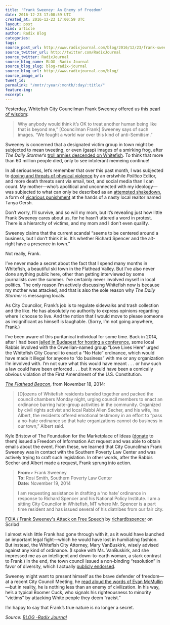 ```yaml
---
title: 'Frank Sweeney: An Enemy of Freedom'
date: 2016-12-23 17:00:59 UTC
created_at: 2016-12-23 17:00:59 UTC
layout: post
kind: article
author: Radix Blog
categories: 
tags: 
source_post_url: http://www.radixjournal.com/blog/2016/12/23/frank-sweeney-an-enemy-of-freedom
source_twitter_url: http://twitter.com/RadixJournal
source_twitter: RadixJournal
source_blog_name: BLOG -Radix Journal
source_blog_slug: blog-radix-journal
source_blog_url: http://www.radixjournal.com/blog/
source_image_url: 
tweet_id: 
permalink: "/mntr/:year/:month/:day/:title/"
feature-img: 
excerpt: 
---
```

<p>Yesterday, Whitefish City Councilman Frank Sweeney offered us this <a href="http://missoulian.com/news/state-and-regional/whitefish-dealing-with-backlash-from-white-supremacist-website/article_ea5e7c61-ffdc-5044-8bca-79cda3a6ef9b.html">pearl of wisdom</a>:</p>
<blockquote>
<p>Why anybody would think it’s OK to treat another human being like that is beyond me,” [Councilman Frank] Sweeney says of such images. “We fought a world war over this kind of anti-Semitism.” </p>
</blockquote>
<p>Sweeney is concerned that a designated victim group in town might be subjected to mean tweeting, or even (gasp) images of a smirking frog, after <em>The Daily Stormer</em>’s <a href="http://missoulian.com/news/state-and-regional/whitefish-dealing-with-backlash-from-white-supremacist-website/article_ea5e7c61-ffdc-5044-8bca-79cda3a6ef9b.html">troll armies descended on Whitefish</a>. To think that more than 60 million people died, only to see intolerant memeing continue! </p>
<p>In all seriousness, let’s remember that over this past month, I was subjected to <a href="http://dailycaller.com/2016/11/22/national-politico-editor-publishes-home-addresses-of-alt-right-icon-richard-spencer-advocates-for-baseball-bats/">doxing and threats of physical violence</a> by an erstwhile <em>Politico</em> Editor, and more death threats sent via email, text, and social media than I can count. My mother—who’s apolitical and unconnected with my ideology—was subjected to what can only be described as an <a href="https://medium.com/@recnepss/does-love-really-live-here-fff159563ba3">attempted shakedown</a>, a form of <a href="https://www.youtube.com/watch?v=lo21-mTYqho">vicarious punishment</a> at the hands of a nasty local realtor named Tanya Gersh. </p>
<p>Don’t worry, I’ll survive, and so will my mom, but it’s revealing just how little Frank Sweeney cares about us, for he hasn’t uttered a word in protest. There is a hierarchy of victims, and my mom and I don’t even qualify. </p>
<p>Sweeney claims that the current scandal “seems to be centered around a business, but I don’t think it is. It’s whether Richard Spencer and the alt-right have a presence in town.” </p>
<p>Not really, Frank. </p>
<p>I’ve never made a secret about the fact that I spend many months in Whitefish, a beautiful ski town in the Flathead Valley. But I’ve also never done anything public here, other than getting interviewed by some journalists over the summer. I’ve certainly never involved myself in local politics. The only reason I’m actively discussing Whitefish now is because my mother was attacked, and that is also the sole reason why <em>The Daily Stormer</em> is messaging locals. </p>
<p>As City Councilor, Frank’s job is to regulate sidewalks and trash collection and the like. He has absolutely no authority to express opinions regarding where I choose to live. And the notion that I would move to please someone as insignificant as himself is laughable. (Sorry, I’m not going anywhere, Frank.) </p>
<p>I’ve been aware of this puritanical individual for some time. Back in 2014, after I had been <a href="http://www.radixjournal.com/podcast/2015/9/5/a-podcast-from-a-budapest-jail">jailed in Budapest for hosting a conference</a>, some local Rabbis involved with the Orwellian-named group “Love Lives Here” urged the Whitefish City Council to enact a “No Hate” ordinance, which would have made it illegal for anyone to “do business” with me or any organization I’m involved with. I’m not sure what this would have meant . . . or how such a law could have been enforced . . . but it would have been a comically obvious violation of the First Amendment of the U.S. Constitution. </p>
<p><em><a href="http://flatheadbeacon.com/2014/11/18/whitefish-residents-appeal-city-council-anti-hate-law/">The Flathead Beacon</a></em>, from November 18, 2014: </p>
<blockquote>
<p>[D]ozens of Whitefish residents banded together and packed the council chambers Monday night, urging council members to enact an ordinance barring hate-group activities in the community. Organized by civil rights activist and local Rabbi Allen Secher, and his wife, Ina Albert, the residents offered emotional testimony in an effort to “pass a no-hate ordinance so that hate organizations cannot do business in our town,” Albert said.</p>
</blockquote>
<p>Kyle Bristow of The Foundation for the Marketplace of Ideas (<a href="http://www.freedomfront.org/donate/">donate</a> to them) issued a Freedom of Information Act request and was able to obtain emails about the event. From these, we learned that City Councilman Frank Sweeney was in contact with the Southern Poverty Law Center and was actively trying to craft such legislation. In other words, after the Rabbis Secher and Albert made a request, Frank sprung into action. </p>
<blockquote>
<p><strong>From:</strong>&gt;  Frank Sweeney<br><strong>To:</strong>  Rosi Smith, Southern Poverty Law Center<br><strong>Date:</strong> November 19, 2014</p>
<p>I am requesting assistance in drafting a ‘no hate’ ordinance in response to Richard Spencer and his National Policy Institute. I am a sitting City Councilor in Whitefish, MT where Mr. Spencer is a part time resident and has issued several of his diatribes from our fair city. </p>
</blockquote>
<p>   <a title="View FOIA / Frank Sweeney's Attack on Free Speech on Scribd" href="https://www.scribd.com/document/334909138/FOIA-Frank-Sweeney-s-Attack-on-Free-Speech#from_embed">FOIA / Frank Sweeney's Attack on Free Speech</a> by <a title="View richardbspencer's profile on Scribd" href="https://www.scribd.com/user/19422734/richardbspencer#from_embed">richardbspencer</a> on Scribd</p><p>I almost wish little Frank had gone through with it, as it would have launched an important legal fight—which he would have lost in humiliating fashion. But instead, the Whitefish City Attorney, Mary VanBuskirk, wisely advised against any kind of ordinance. (I spoke with Ms. VanBuskirk, and she impressed me as an intelligent and down-to-earth woman, a stark contrast to Frank.) In the end, the town council issued a non-binding “resolution” in favor of diversity, which I actually <a href="http://flatheadbeacon.com/2014/12/02/whitefish-council-adopts-resolution-supporting-diversity-tolerance/">publicly endorsed</a>. </p>
<p>Sweeney might want to present himself as the brave defender of freedom—at a recent City Council Meeting, he <a href="http://www.whitefishpilot.com/article/20161206/ARTICLE/161209981">read aloud the words of Evan McMullin</a>—but in reality, he is nothing less than an enemy of civilization. In his way, he’s a typical Boomer Cuck, who signals his righteousness to minority “victims” by attacking White people they deem “racist.” </p>
<p>I’m happy to say that Frank’s true nature is no longer a secret. </p><div class="">
    <i>Source: <a href="http://www.radixjournal.com/blog/">BLOG -Radix Journal</a></i>
</div>
